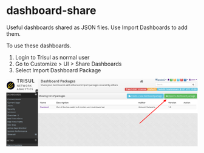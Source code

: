 # dashboard-share
Useful dashboards shared as JSON files. Use Import Dashboards to add them. 


To use these dashboards.

1. Login to Trisul as normal user
2. Go to Customize > UI > Share Dashboards
3. Select Import Dashboard Package


![How to install](howtoimport.png)

